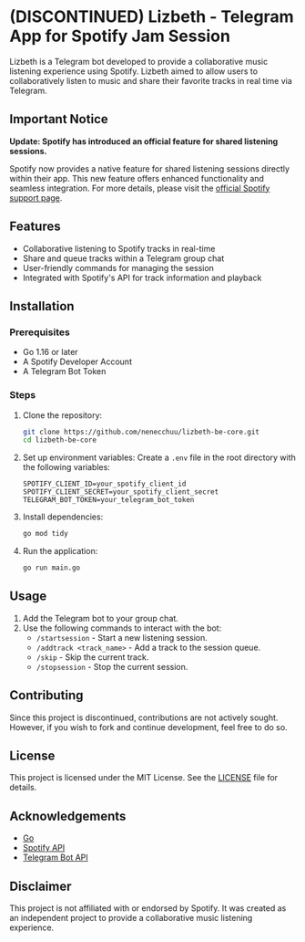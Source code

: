 # (DISCONTINUED) Lizbeth - Telegram App for Spotify Jam Session

Lizbeth is a Telegram bot developed to provide a collaborative music listening experience using Spotify. Lizbeth aimed to allow users to collaboratively listen to music and share their favorite tracks in real time via Telegram.

## Important Notice

**Update: Spotify has introduced an official feature for shared listening sessions.**

Spotify now provides a native feature for shared listening sessions directly within their app. This new feature offers enhanced functionality and seamless integration. For more details, please visit the [official Spotify support page](https://support.spotify.com/us/article/jam/).

## Features

- Collaborative listening to Spotify tracks in real-time
- Share and queue tracks within a Telegram group chat
- User-friendly commands for managing the session
- Integrated with Spotify's API for track information and playback

## Installation

### Prerequisites

- Go 1.16 or later
- A Spotify Developer Account
- A Telegram Bot Token

### Steps

1. Clone the repository:
   ```sh
   git clone https://github.com/nenecchuu/lizbeth-be-core.git
   cd lizbeth-be-core
   ```

2. Set up environment variables:
   Create a `.env` file in the root directory with the following variables:
   ```
   SPOTIFY_CLIENT_ID=your_spotify_client_id
   SPOTIFY_CLIENT_SECRET=your_spotify_client_secret
   TELEGRAM_BOT_TOKEN=your_telegram_bot_token
   ```

3. Install dependencies:
   ```sh
   go mod tidy
   ```

4. Run the application:
   ```sh
   go run main.go
   ```

## Usage

1. Add the Telegram bot to your group chat.
2. Use the following commands to interact with the bot:
   - `/startsession` - Start a new listening session.
   - `/addtrack <track_name>` - Add a track to the session queue.
   - `/skip` - Skip the current track.
   - `/stopsession` - Stop the current session.

## Contributing

Since this project is discontinued, contributions are not actively sought. However, if you wish to fork and continue development, feel free to do so.

## License

This project is licensed under the MIT License. See the [LICENSE](LICENSE) file for details.

## Acknowledgements

- [Go](https://golang.org/)
- [Spotify API](https://developer.spotify.com/documentation/web-api/)
- [Telegram Bot API](https://core.telegram.org/bots/api)

## Disclaimer

This project is not affiliated with or endorsed by Spotify. It was created as an independent project to provide a collaborative music listening experience.

